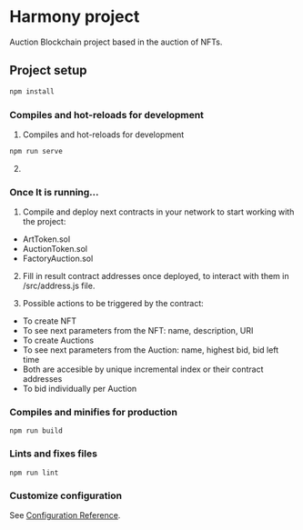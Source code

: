 # Harmony project

Auction Blockchain project based in the auction of NFTs.

## Project setup
```bash
npm install
```

### Compiles and hot-reloads for development
1. Compiles and hot-reloads for development
```bash
npm run serve
```
2. 

### Once It is running...
1. Compile and deploy next contracts in your network to start working with the project:
- ArtToken.sol
- AuctionToken.sol
- FactoryAuction.sol

2. Fill in result contract addresses once deployed, to interact with them in /src/address.js file.

3. Possible actions to be triggered by the contract:
- To create NFT
- To see next parameters from the NFT: name, description, URI
- To create Auctions
- To see next parameters from the Auction: name, highest bid, bid left time
- Both are accesible by unique incremental index or their contract addresses
- To bid individually per Auction

### Compiles and minifies for production
```
npm run build
```

### Lints and fixes files
```
npm run lint
```

### Customize configuration
See [Configuration Reference](https://cli.vuejs.org/config/).

